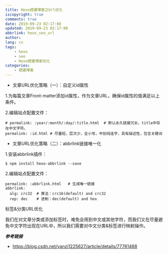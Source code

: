 ```yaml
---
title: Hexo搭建博客之Url优化
iscopyright: true
comments: true
date: 2019-09-23 02:17:08
updated: 2019-09-23 02:17:08
abbrlink: hexo_seo_url
author:
lang: cn
tags:
    - hexo
    - seo
    - Hexo搭建博客优化
categories:
    - 搭建博客
---
```



- 文章URL优化策略（一）：自定义id属性

1.为每篇文章Front-matter添加id属性，作为文章URL，确保id属性的值满足以上条件。

2.编辑站点配置文件：
```
# permalink: :year/:month/:day/:title.html  # 默认永久链接冗长，title中存在中文字符。
permalink: :id.html # 尽量短，层次少，全小写，中划线连字，具有描述性，包含关键词
```

- 文章URL优化策略（二）：abbrlink链接唯一化

1.安装abbrlink插件：

```
$ npm install hexo-abbrlink --save  
```

2.编辑站点配置文件：
```
permalink: :abbrlink.html   # 生成唯一链接
abbrlink:
  alg: crc32  # 算法：crc16(default) and crc32
  rep: dec    # 进制：dec(default) and hex
```

标签&分类URL优化

我们在对文章分类或添加标签时，难免会用到中文或其他字符，而我们又在尽量避免中文字符出现在URL中，所以我们需要对中文分类&标签进行映射操作。


***参考链接***
- https://blog.csdn.net/yanzi1225627/article/details/77761488
